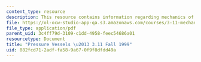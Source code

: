 ```yaml
---
content_type: resource
description: This resource contains information regarding mechanics of materials.
file: https://ol-ocw-studio-app-qa.s3.amazonaws.com/courses/3-11-mechanics-of-materials-fall-1999/082fcd712adffa589a670f9f8dfdd49a_MIT3_11F99_pv.pdf
file_type: application/pdf
parent_uid: 3c4ff79d-3109-c1dd-4958-feec54686a01
resourcetype: Document
title: "Pressure Vessels \u2013 3.11 Fall 1999"
uid: 082fcd71-2adf-fa58-9a67-0f9f8dfdd49a
---
```

